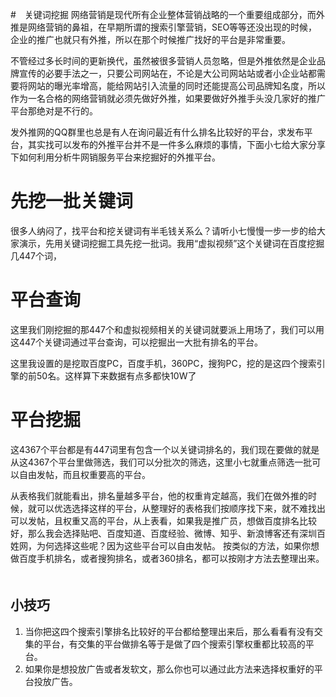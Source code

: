#　关键词挖掘
网络营销是现代所有企业整体营销战略的一个重要组成部分，而外推是网络营销的鼻祖，在早期所谓的搜索引擎营销，SEO等等还没出现的时候，企业的推广也就只有外推，所以在那个时候推广找好的平台是非常重要。

不管经过多长时间的更新换代，虽然被很多营销人员忽略，但是外推依然是企业品牌宣传的必要手法之一，只要公司网站在，不论是大公司网站站或者小企业站都需要将网站的曝光率增高，能给网站引入流量的同时还能提高公司品牌知名度，所以作为一名合格的网络营销就必须先做好外推，如果要做好外推手头没几家好的推广平台那绝对是不行的。

发外推网的QQ群里也总是有人在询问最近有什么排名比较好的平台，求发布平台，其实找可以发布的外推平台并不是一件多么麻烦的事情，下面小七给大家分享下如何利用分析牛网销服务平台来挖掘好的外推平台。

# 先挖一批关键词
很多人纳闷了，找平台和挖关键词有半毛钱关系么？请听小七慢慢一步一步的给大家演示，先用关键词挖掘工具先挖一批词。我用“虚拟视频”这个关键词在百度挖掘几447个词，

# 平台查询
这里我们刚挖掘的那447个和虚拟视频相关的关键词就要派上用场了，我们可以用这447个关键词通过平台查询，可以挖掘出一大批有排名的平台。

这里我设置的是挖取百度PC，百度手机，360PC，搜狗PC，挖的是这四个搜索引擎的前50名。这样算下来数据有点多都快10W了

# 平台挖掘
这4367个平台都是有447词里有包含一个以关键词排名的，我们现在要做的就是从这4367个平台里做筛选，我们可以分批次的筛选，这里小七就重点筛选一批可以自由发帖，而且权重要高的平台。

从表格我们就能看出，排名量越多平台，他的权重肯定越高，我们在做外推的时候，就可以优选选择这样的平台，从整理好的表格我们按顺序找下来，就不难找出可以发帖，且权重又高的平台，从上表看，如果我是推广员，想做百度排名比较好，那么我会选择贴吧、百度知道、百度经验、微博、知乎、新浪博客还有深圳百姓网，为何选择这些呢？因为这些平台可以自由发帖。
按类似的方法，如果你想做百度手机排名，或者搜狗排名，或者360排名，都可以按刚才方法去整理出来。
　　
## 小技巧
1. 当你把这四个搜索引擎排名比较好的平台都给整理出来后，那么看看有没有交集的平台，有交集的平台做排名等于是做了四个搜索引擎权重都比较高的平台。
2. 如果你是想投放广告或者发软文，那么你也可以通过此方法来选择权重好的平台投放广告。